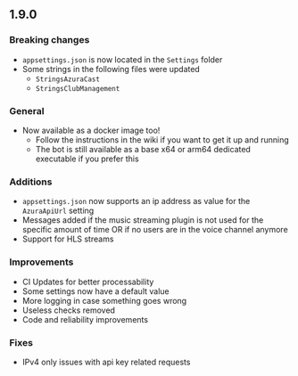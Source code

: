 ## 1.9.0
### Breaking changes
- `appsettings.json` is now located in the `Settings` folder
- Some strings in the following files were updated
  - `StringsAzuraCast`
  - `StringsClubManagement`

### General
- Now available as a docker image too!
  - Follow the instructions in the wiki if you want to get it up and running
  - The bot is still available as a base x64 or arm64 dedicated executable if you prefer this

### Additions
- `appsettings.json` now supports an ip address as value for the `AzuraApiUrl` setting
- Messages added if the music streaming plugin is not used for the specific amount of time OR if no users are in the voice channel anymore
- Support for HLS streams
 
### Improvements
- CI Updates for better processability
- Some settings now have a default value
- More logging in case something goes wrong
- Useless checks removed
- Code and reliability improvements

### Fixes
- IPv4 only issues with api key related requests

